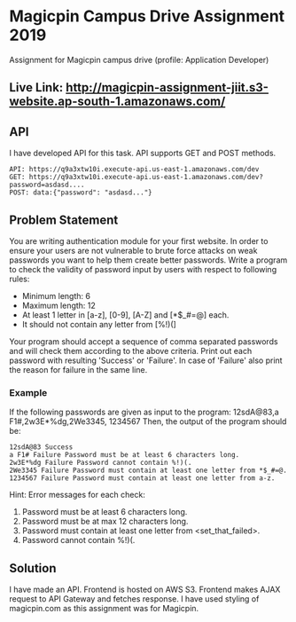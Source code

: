 # Magicpin Campus Drive Assignment 2019
Assignment for Magicpin campus drive (profile: Application Developer)

## Live Link: http://magicpin-assignment-jiit.s3-website.ap-south-1.amazonaws.com/

## API
I have developed API for this task. API supports GET and POST methods.
```
API: https://q9a3xtw10i.execute-api.us-east-1.amazonaws.com/dev
GET: https://q9a3xtw10i.execute-api.us-east-1.amazonaws.com/dev?password=asdasd....
POST: data:{"password": "asdasd..."}
```

## Problem Statement
You are writing authentication module for your first website. In order to ensure your
users are not vulnerable to brute force attacks on weak passwords you want to help
them create better passwords. Write a program to check the validity of password input
by users with respect to following rules:
* Minimum length: 6
* Maximum length: 12
* At least 1 letter in [a-z], [0-9], [A-Z] and [*$_#=@] each.
* It should not contain any letter from [%!)(]

Your program should accept a sequence of comma separated passwords and will check
them according to the above criteria. Print out each password with resulting 'Success' or
'Failure'. In case of 'Failure' also print the reason for failure in the same line.
### Example
If the following passwords are given as input to the program:
12sdA@83,a F1#,2w3E*%dg,2We3345, 1234567
Then, the output of the program should be:
```
12sdA@83 Success
a F1# Failure Password must be at least 6 characters long.
2w3E*%dg Failure Password cannot contain %!)(.
2We3345 Failure Password must contain at least one letter from *$_#=@.
1234567 Failure Password must contain at least one letter from a-z.
```

Hint: Error messages for each check:
1. Password must be at least 6 characters long.
2. Password must be at max 12 characters long.
3. Password must contain at least one letter from <set_that_failed>.
4. Password cannot contain %!)(.

## Solution
I have made an API. Frontend is hosted on AWS S3. Frontend makes AJAX request to API Gateway and fetches response. I have used styling of magicpin.com as this assignment was for Magicpin.

